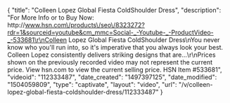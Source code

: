 {
    "title": "Colleen Lopez Global Fiesta ColdShoulder Dress",
    "description": "For More Info or to Buy Now: http:\/\/www.hsn.com\/products\/seo\/8323272?rdr=1&sourceid=youtube&cm_mmc=Social-_-Youtube-_-ProductVideo-_-533681\r\nColleen Lopez Global Fiesta ColdShoulder Dress\nYou never know who you'll run into, so it's imperative that you always look your best. Colleen Lopez consistently delivers striking designs that are...\r\nPrices shown on the previously recorded video may not represent the current price.  View hsn.com to view the current selling price. HSN Item #533681",
    "videoid": "112333487",
    "date_created": "1497397125",
    "date_modified": "1504059809",
    "type": "captivate",
    "layout": "video",
    "url": "\/v\/colleen-lopez-global-fiesta-coldshoulder-dress\/112333487"
}